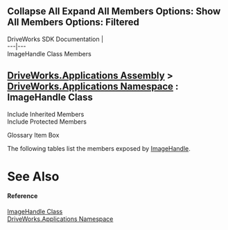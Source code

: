 Collapse All Expand All Members Options: Show All  Members Options: Filtered   
---  
DriveWorks SDK Documentation  |   
---|---  
ImageHandle Class Members   
  
[DriveWorks.Applications Assembly](topic13.md) > [DriveWorks.Applications Namespace](topic16.md) : ImageHandle Class  
---  
  
Include Inherited Members    
Include Protected Members  


Glossary Item Box

The following tables list the members exposed by [ImageHandle](topic854.md).

# See Also

#### Reference

[ImageHandle Class](topic854.md)   
[DriveWorks.Applications Namespace](topic16.md)


